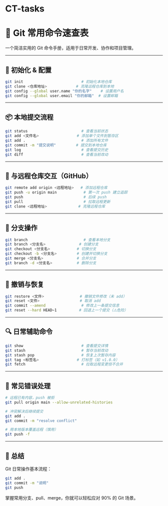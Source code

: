 # CT-tasks



# 🚀 Git 常用命令速查表

一个简洁实用的 Git 命令手册，适用于日常开发、协作和项目管理。

---

## 🧱 初始化 & 配置

```bash
git init                          # 初始化本地仓库
git clone <仓库地址>             # 克隆远程仓库到本地
git config --global user.name "你的名字"    # 设置用户名
git config --global user.email "你的邮箱"  # 设置邮箱
```

---

## 📦 本地提交流程

```bash
git status                        # 查看当前状态
git add <文件名>                 # 添加单个文件到暂存区
git add .                         # 添加所有文件
git commit -m "提交说明"         # 提交到本地仓库
git log                           # 查看提交历史
git diff                          # 查看当前改动
```

---

## 🚀 与远程仓库交互（GitHub）

```bash
git remote add origin <远程地址>   # 添加远程仓库
git push -u origin main            # 第一次 push 建立追踪
git push                           # 后续 push
git pull                           # 拉取远程更新
git clone <远程地址>              # 克隆远程仓库
```

---

## 🌱 分支操作

```bash
git branch                         # 查看本地分支
git branch <分支名>               # 创建分支
git checkout <分支名>            # 切换分支
git checkout -b <分支名>         # 创建并切换分支
git merge <分支名>               # 合并分支
git branch -d <分支名>           # 删除分支
```

---

## 🧯 撤销与恢复

```bash
git restore <文件>                # 撤销文件修改（未 add）
git reset <文件>                  # 取消 add
git commit --amend                # 修改上一条提交信息
git reset --hard HEAD~1          # 回退上一个提交（⚠️危险）
```

---

## 🔍 日常辅助命令

```bash
git show                          # 查看提交详情
git stash                         # 暂存当前改动
git stash pop                     # 恢复上次暂存内容
git tag <标签名>                 # 打标签（如 v1.0.0）
git fetch                         # 拉取远程变更但不合并
```

---

## 🚨 常见错误处理

```bash
# 远程已有内容，push 被拒
git pull origin main --allow-unrelated-histories

# 冲突解决后继续提交
git add .
git commit -m "resolve conflict"

# 用本地版本覆盖远程（慎用）
git push -f
```

---

## 📌 总结

Git 日常操作基本流程：

```bash
git add .
git commit -m "说明"
git push
```

掌握常用分支、pull、merge，你就可以轻松应对 90% 的 Git 场景。
